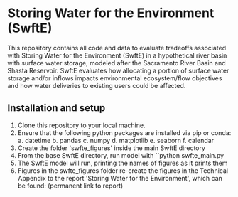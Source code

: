 # Storing Water for the Environment (SwftE)
This repository contains all code and data to evaluate tradeoffs associated with Storing Water for the Environment (SwftE) in a hypothetical river basin with surface water storage, modeled after the Sacramento River Basin and Shasta Reservoir.  SwftE evaluates how allocating a portion of surface water storage and/or inflows impacts environmental ecosystem/flow objectives and how water deliveries to existing users could be affected.


## Installation and setup
1. Clone this repository to your local machine.
2. Ensure that the following python packages are installed via pip or conda:
    a. datetime
	b. pandas
	c. numpy
	d. matplotlib
	e. seaborn
	f. calendar
3. Create the folder 'swfte_figures' inside the main SwftE directory
4. From the base SwftE directory, run model with ``python swfte_main.py
5. The SwftE model will run, printing the names of figures as it prints them
6. Figures in the swfte_figures folder re-create the figures in the Technical Appendix to the report 'Storing Water for the Environment', which can be found: (permanent link to report)
